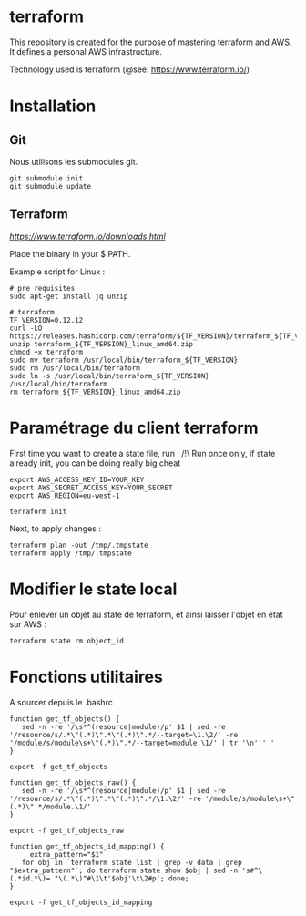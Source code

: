 # terraform
This repository is created for the purpose of mastering terraform and AWS. It defines a personal AWS infrastructure.

Technology used is terraform (@see: https://www.terraform.io/)

# Installation
## Git
Nous utilisons les submodules git.
```
git submodule init
git submodule update
```
## Terraform
_https://www.terraform.io/downloads.html_

Place the binary in your $ PATH.

Example script for Linux :
```
# pre requisites
sudo apt-get install jq unzip

# terraform
TF_VERSION=0.12.12
curl -LO https://releases.hashicorp.com/terraform/${TF_VERSION}/terraform_${TF_VERSION}_linux_amd64.zip
unzip terraform_${TF_VERSION}_linux_amd64.zip
chmod +x terraform
sudo mv terraform /usr/local/bin/terraform_${TF_VERSION}
sudo rm /usr/local/bin/terraform
sudo ln -s /usr/local/bin/terraform_${TF_VERSION} /usr/local/bin/terraform
rm terraform_${TF_VERSION}_linux_amd64.zip
```

# Paramétrage du client terraform
First time you want to create a state file, run :
/!\ Run once only, if state already init, you can be doing really big cheat
```
export AWS_ACCESS_KEY_ID=YOUR_KEY
export AWS_SECRET_ACCESS_KEY=YOUR_SECRET
export AWS_REGION=eu-west-1

terraform init
```

Next, to apply changes :
```
terraform plan -out /tmp/.tmpstate
terraform apply /tmp/.tmpstate
```

# Modifier le state local
Pour enlever un objet au state de terraform, et ainsi laisser l'objet en état sur AWS :
```
terraform state rm object_id
```

# Fonctions utilitaires
A sourcer depuis le .bashrc
```
function get_tf_objects() {
   sed -n -re '/\s*^(resource|module)/p' $1 | sed -re '/resource/s/.*\"(.*)\".*\"(.*)\".*/--target=\1.\2/' -re '/module/s/module\s+\"(.*)\".*/--target=module.\1/' | tr '\n' ' '
}

export -f get_tf_objects

function get_tf_objects_raw() {
   sed -n -re '/\s*^(resource|module)/p' $1 | sed -re '/resource/s/.*\"(.*)\".*\"(.*)\".*/\1.\2/' -re '/module/s/module\s+\"(.*)\".*/module.\1/'
}

export -f get_tf_objects_raw

function get_tf_objects_id_mapping() {
	 extra_pattern="$1"
   for obj in `terraform state list | grep -v data | grep "$extra_pattern"`; do terraform state show $obj | sed -n 's#^\(.*id.*\)= "\(.*\)"#\1\t'$obj'\t\2#p'; done;
}

export -f get_tf_objects_id_mapping
```
